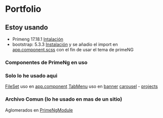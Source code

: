 # Portfolio

## Estoy usando

- Primeng 17.18.1 [Intalación](https://primeng.org/installation)
- bootstrap: 5.3.3 [Instalación](https://ng-bootstrap.github.io/#/getting-started#installation) y se añadio el import en [app.component.scss](src\app\app.component.scss) con el fin de usar el tema de primeNG

### Componentes de PrimeNg en uso

### Solo lo he usado aqui

[FileSet](https://primeng.org/fieldset) uso en [app.component](src/app/app.component.ts)
[TabMenu](https://primeng.org/tabmenu) uso en [banner](src/app/components/banner/banner.component.ts)
[carousel](https://primeng.org/carousel) - [projects](src/app/components/projects/projects.component.ts)

### Archivo Comun (lo he usado en mas de un sitio)

Aglomerados en [PrimeNgModule](src/app/common/PrimeNgModule.ts)
